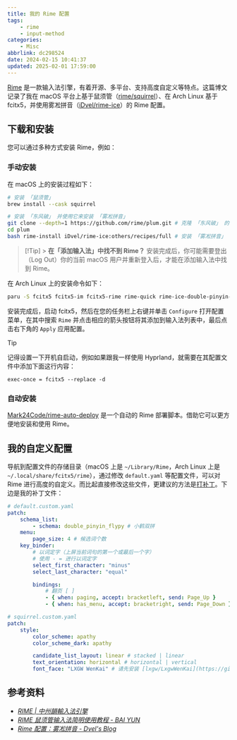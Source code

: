 ```yaml
---
title: 我的 Rime 配置
tags:
    - rime
    - input-method
categories:
    - Misc
abbrlink: dc298524
date: 2024-02-15 10:41:37
updated: 2025-02-01 17:59:00
---
```


[Rime](https://rime.im/) 是一款输入法引擎，有着开源、多平台、支持高度自定义等特点。这篇博文记录了我在 macOS 平台上基于鼠须管（[rime/squirrel](https://github.com/rime/squirrel)）、在 Arch Linux 基于 fcitx5，并使用雾凇拼音（[iDvel/rime-ice](https://github.com/iDvel/rime-ice)）的 Rime 配置。

<!--more-->

## 下载和安装

您可以通过多种方式安装 Rime，例如：

### 手动安装

在 macOS 上的安装过程如下：

```bash
# 安装 「鼠须管」
brew install --cask squirrel

# 安装 「东风破」 并使用它来安装 「雾凇拼音」
git clone --depth=1 https://github.com/rime/plum.git # 克隆 「东风破」 的仓库到本地
cd plum
bash rime-install iDvel/rime-ice:others/recipes/full # 安装 「雾凇拼音」
```

> [!Tip] > **在「添加输入法」中找不到 Rime？** 安装完成后，你可能需要登出（Log Out）你的当前 macOS 用户并重新登入后，才能在添加输入法中找到 Rime。

在 Arch Linux 上的安装命令如下：

```bash
paru -S fcitx5 fcitx5-im fcitx5-rime rime-quick rime-ice-double-pinyin-flypy-git
```

安装完成后，启动 fcitx5，然后在您的任务栏上右键并单击 `Configure` 打开配置菜单，在其中搜索 `Rime` 并点击相应的箭头按钮将其添加到输入法列表中，最后点击右下角的 `Apply` 应用配置。

> [!Tip]
> 记得设置一下开机自启动，例如如果跟我一样使用 Hyprland，就需要在其配置文件中添加下面这行内容：
>
> ```text
> exec-once = fcitx5 --replace -d
> ```

### 自动安装

[Mark24Code/rime-auto-deploy](https://github.com/Mark24Code/rime-auto-deploy) 是一个自动的 Rime 部署脚本。借助它可以更方便地安装和使用 Rime。

## 我的自定义配置

导航到配置文件的存储目录（macOS 上是 `~/Library/Rime`，Arch Linux 上是 `~/.local/share/fcitx5/rime`），通过修改 `default.yaml` 等配置文件，可以对 Rime 进行高度的自定义。而比起直接修改这些文件，更建议的方法是[打补丁](https://dvel.me/posts/rime-ice/#%E4%BB%A5-patch-%E7%9A%84%E6%96%B9%E5%BC%8F%E6%89%93%E8%A1%A5%E4%B8%81)。下边是我的补丁文件：

```yaml
# default.custom.yaml
patch:
    schema_list:
        - schema: double_pinyin_flypy # 小鹤双拼
    menu:
        page_size: 4 # 候选词个数
    key_binder:
        # 以词定字（上屏当前词句的第一个或最后一个字）
        # 使用 - = 进行以词定字
        select_first_character: "minus"
        select_last_character: "equal"

        bindings:
            # 翻页 [ ]
            - { when: paging, accept: bracketleft, send: Page_Up }
            - { when: has_menu, accept: bracketright, send: Page_Down }
```

```yaml
# squirrel.custom.yaml
patch:
    style:
        color_scheme: apathy
        color_scheme_dark: apathy

        candidate_list_layout: linear # stacked | linear
        text_orientation: horizontal # horizontal | vertical
        font_face: "LXGW WenKai" # 请先安装 [lxgw/LxgwWenKai](https://github.com/lxgw/LxgwWenKai)
```

## 参考资料

- _[RIME | 中州韻輸入法引擎](https://rime.im/)_
- _[RIME 鼠须管输入法简明使用教程 - BAI YUN](https://baiyun.me/rime-simple-tutorial)_
- _[Rime 配置：雾凇拼音 - Dvel's Blog](https://dvel.me/posts/rime-ice/)_
